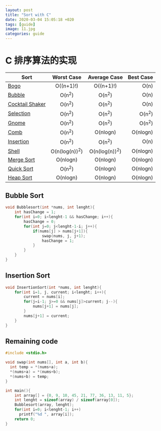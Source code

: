```yaml
---
layout: post
title: "Sort with C"
date: 2020-03-04 15:05:18 +020
tags: [guide]
image: 11.jpg
categories: guide
---
```

# C 排序算法的实现
| Sort   | Worst Case    | Average Case   	| Best Case        | 
| -------------		 |:-------------: |:-------------:	| -----:    |
|  [Bogo](https://en.wikipedia.org/wiki/Bogosort)   			| O((n+1)!)	|O((n+1)!)   | O(n)	|
|  [Bubble](https://en.wikipedia.org/wiki/Bubble_sort)  		| O(n<sup>2</sup>)|	O(n<sup>2</sup>) | O(n)		|
|  [Cocktail Shaker](https://en.wikipedia.org/wiki/Cocktail_shaker_sort)| O(n<sup>2</sup>) |O(n<sup>2</sup>)	| O(n)		|
|  [Selection](https://en.wikipedia.org/wiki/Selection_sort)   		| O(n<sup>2</sup>) |O(n<sup>2</sup>) | O(n<sup>2</sup>)	|
|  [Gnome](https://en.wikipedia.org/wiki/Gnome_sort)   		        | O(n<sup>2</sup>)|	O(n<sup>2</sup>) |  O(n<sup>2</sup>)|
|  [Comb](https://en.wikipedia.org/wiki/Comb_sort)   			| O(n<sup>2</sup>) |O(nlogn) |O(nlogn)  	|
|  [Insertion](https://en.wikipedia.org/wiki/Insertion_sort)   		| O(n<sup>2</sup>)|	O(n<sup>2</sup>) |O(n)	|
|  [Shell](https://en.wikipedia.org/wiki/Shellsort)   			| O(n(log(n))<sup>2</sup>) | O(n(log(n))<sup>2</sup>)|O(nlogn)	|
|  [Merge Sort](https://en.wikipedia.org/wiki/Merge_sort)  		| O(nlogn)	| O(nlogn)		 |O(nlogn)            |	
|  [Quick Sort](https://en.wikipedia.org/wiki/Quicksort)   		| O(n<sup>2</sup>)| 	O(nlogn)	|O(nlogn)    	|
|  [Heap Sort](https://en.wikipedia.org/wiki/Heapsort)   		| O(nlogn)|	 O(nlogn)	 |O(nlogn)     	|
## Bubble Sort
```C
void Bubblesort(int *nums, int lenght){
    int hasChange = 1;
    for(int i=0; i<lenght-1 && hasChange; i++){
        hasChange = 0;
        for(int j=0; j<lenght-1-i; j++){
            if(nums[j] > nums[j+1]){
                swap(nums, j, j+1);
                hasChange = 1;
            }
        }
    }
}
```
## Insertion Sort
```C
void InsertionSort(int *nums, int lenght){
    for(int i=1, j, current; i<lenght; i++){
        current = nums[i];
        for(j=i-1; j>=0 && nums[j]>current; j--){
            nums[j+1] = nums[j];
        }
        nums[j+1] = current;
    }
}
```
## Remaining code
```C
#include <stdio.h>

void swap(int nums[], int a, int b){
  int temp = *(nums+a);
  *(nums+a) = *(nums+b);
  *(nums+b) = temp;
}

int main(){
  	int array[] = {0, 9, 10, 45, 21, 77, 36, 13, 11, 5};
  	int lenght = sizeof(array) / sizeof(array[0]);
	Bubblesort(array, lenght);
  	for(int i=0; i<lenght-1; i++)
      printf("%d ", array[i]);
    return 0;
}
```
